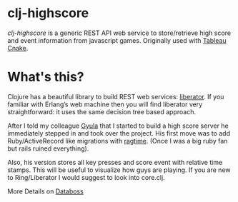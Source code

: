 # clj-highscore

*clj-highscore* is a generic REST API web service to store/retrieve high score and event information from javascript games. Originally used with [Tableau Cnake](http://tfoldi.github.io/cljs-tableau-cnake/).

# What's this?

Clojure has a beautiful library to build REST web services: [liberator](http://clojure-liberator.github.io/liberator/). If you familiar with Erlang’s web machine then you will find liberator very straightforward: it uses the same decision tree based approach.

After I told my colleague [Gyula](https://github.com/gyulalaszlo) that I started to build a high score server he immediately stepped in and took over the project. His first move was to add Ruby/ActiveRecord like migrations with [ragtime](https://github.com/weavejester/ragtime). (Once I was a big ruby fan but rails ruined everything).

Also, his version stores all key presses and score event with relative time stamps. This will be useful to visualize how guys are playing. If you are new to Ring/Liberator I would suggest to look into core.clj.

More Details on [Databoss](http://databoss.starschema.net/tableau-cnake-playing-with-the-js-api-from-clojurescript/)

